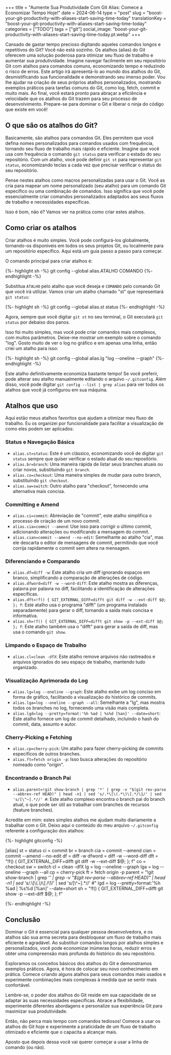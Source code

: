 +++
title = "Aumente Sua Produtividade Com Git Alias: Comece a Economizar Tempo Hoje!"
date = 2024-06-14
type = "post"
slug = "boost-your-git-productivity-with-aliases-start-saving-time-today"
translationKey = "boost-your-git-productivity-with-aliases-start-saving-time-today"
categories = ["TODO"]
tags = ["git"]
social_image: "boost-your-git-productivity-with-aliases-start-saving-time-today.pt.webp"
+++

Cansado de gastar tempo precioso digitando aqueles comandos longos e repetitivos do Git? Você não está sozinho. Os atalhos (alias) do Git oferecem uma solução poderosa para otimizar seu fluxo de trabalho e aumentar sua produtividade. Imagine navegar facilmente em seu repositório Git com atalhos para comandos comuns, economizando tempo e reduzindo o risco de erros. Este artigo irá apresentá-lo ao mundo dos atalhos do Git, desmistificando sua funcionalidade e demonstrando seu imenso poder. Vou lhe ajudar na criação de seus próprios atalhos personalizados, mostrando exemplos práticos para tarefas comuns do Git, como log, fetch, commit e muito mais. Ao final, você estará pronto para abraçar a eficiência e velocidade que os atalhos do Git trazem para seu processo de desenvolvimento. Prepare-se para dominar o Git e liberar o ninja do código que existe em você!

## O que são os atalhos do Git?

Basicamente, são atalhos para comandos Git. Eles permitem que você defina nomes personalizados para comandos usados ​​com frequência, tornando seu fluxo de trabalho mais rápido e eficiente. Imagine que você usa com frequência o comando `git status` para verificar o estado do seu repositório. Com um atalho, você pode definir `git st` para representar `git status`, economizando teclas a cada vez que precisar verificar o status do seu repositório.

Pense nestes atalhos como macros personalizadas para usar o Git. Você as cria para mapear um nome personalizado (seu atalho) para um comando Git específico ou uma combinação de comandos. Isso significa que você pode essencialmente criar comandos personalizados adaptados aos seus fluxos de trabalho e necessidades específicas.

Isso é bom, não é? Vamos ver na prática como criar estes atalhos.

## Como criar os atalhos

Criar atalhos é muito simples. Você pode configurá-los globalmente, tornando-os disponíveis em todos os seus projetos Git, ou localmente para um repositório específico. Aqui está um guia passo a passo para começar.

O comando principal para criar atalhos é:

{%- highlight sh -%}
git config --global alias.ATALHO COMANDO
{%- endhighlight -%}

Substitua `ATALHO` pelo atalho que você deseja e `COMANDO` pelo comando Git que você irá utilizar. Vamos criar um atalho chamado "st" que representará `git status`:

{%- highlight sh -%}
git config --global alias.st status
{%- endhighlight -%}

Agora, sempre que você digitar `git st` no seu terminal, o Git executará `git status` por debaixo dos panos.

Isso foi muito simples, mas você pode criar comandos mais complexos, com muitos parâmetros. Deixe-me mostrar um exemplo sobre o comando "log". Gosto muito de ver o log no gráfico e em apenas uma linha, então criei um atalho para isso:

{%- highlight sh -%}
git config --global alias.lg "log --oneline --graph"
{%- endhighlight -%}

Este atalho definitivamente economiza bastante tempo! Se você preferir, pode alterar seu atalho manualmente editando o arquivo `~/.gitconfig`. Além disso, você pode digitar `git config --list | grep alias` para ver todos os atalhos que você já configurou em sua máquina.

## Atalhos que uso

Aqui estão meus atalhos favoritos que ajudam a otimizar meu fluxo de trabalho. Eu os organizei por funcionalidade para facilitar a visualização de como eles podem ser aplicados:

### Status e Navegação Básica

- `alias.st=status`: Este é um clássico, economizando você de digitar `git status` sempre que quiser verificar o estado atual do seu repositório.
- `alias.br=branch`: Uma maneira rápida de listar seus branches atuais ou criar novos, substituindo `git branch`.
- `alias.co=checkout`: Uma maneira simples de mudar para outro branch, substituindo `git checkout`.
- `alias.sw=switch`: Outro atalho para "checkout", fornecendo uma alternativa mais concisa.

### Committing e Amend

- `alias.ci=commit`: Abreviação de "commit", este atalho simplifica o processo de criação de um novo commit.
- `alias.cia=commit --amend`: Use isso para corrigir o último commit, adicionando alterações ou modificando a mensagem do commit.
- `alias.cian=commit --amend --no-edit`: Semelhante ao atalho "cia", mas ele descarta o editor de mensagens de commit, permitindo que você corrija rapidamente o commit sem altera na mensagem.

### Diferenciando e Comparando

- `alias.df=diff -w`: Este atalho cria um diff ignorando espaços em branco, simplificando a comparação de alterações de código.
- `alias.dfword=diff -w --word-diff`: Este atalho mostra as diferenças, palavra por palavra no diff, facilitando a identificação de alterações específicas.
- `alias.dft=!f() { GIT_EXTERNAL_DIFF=difft git diff -w --ext-diff $@; }; f`: Este atalho usa o programa "difft" (um programa instalado separadamente) para gerar o diff, tornando a saída mais concisa e informativa.
- `alias.sh=!f() { GIT_EXTERNAL_DIFF=difft git show -p --ext-diff $@; }; f`: Este atalho também usa o "difft" para gerar a saída de diff, mas usa o comando `git show`.

### Limpando o Espaço de Trabalho

- `alias.cl=clean -dfX`: Este atalho remove arquivos não rastreados e arquivos ignorados do seu espaço de trabalho, mantendo tudo organizado.

### Visualização Aprimorada do Log

- `alias.lg=log --oneline --graph`: Este atalho exibe um log conciso em forma de gráfico, facilitando a visualização do histórico de commits.
- `alias.lga=log --oneline --graph --all`: Semelhante a "lg", mas mostra todos os branches no log, fornecendo uma visão mais completa.
- `alias.lgd=log --pretty=format:'%h %ad | %s%d [%an]' --date=short`: Este atalho fornece um log de commit detalhado, incluindo o hash do commit, data, assunto e autor.

### Cherry-Picking e Fetching

- `alias.cp=cherry-pick`: Um atalho para fazer cherry-picking de commits específicos de outros branches.
- `alias.ft=fetch origin -p`: Isso busca alterações do repositório nomeado como "origin".

### Encontrando o Branch Pai

- `alias.parent=!git show-branch | grep '*' | grep -v "$(git rev-parse --abbrev-ref HEAD)" | head -n1 | sed 's/.*\[\(.*\)\].*/\1/' | sed 's/[\^~].*//' #`: Este atalho complexo encontra o branch pai do branch atual, o que pode ser útil ao trabalhar com branches de recursos (feature branches).

Acredite em mim: estes simples atalhos me ajudam muito diariamente a trabalhar com o Git. Deixo aqui o conteúdo do meu arquivo `~/.gitconfig` referente a configuração dos atalhos:

{%- highlight gitconfig -%}

[alias]
	st = status
	ci = commit
	br = branch
	cia = commit --amend
	cian = commit --amend --no-edit
	df = diff -w
	dfword = diff -w --word-diff
	dft = "!f() { GIT_EXTERNAL_DIFF=difft git diff -w --ext-diff $@; }; f"
	co = checkout
	sw = switch
	cl = clean -dfX
	lg = log --oneline --graph
	lga = log --oneline --graph --all
	cp = cherry-pick
	ft = fetch origin -p
	parent = "!git show-branch | grep '*' | grep -v \"$(git rev-parse --abbrev-ref HEAD)\" | head -n1 | sed 's/.*\\[\\(.*\\)\\].*/\\1/' | sed 's/[\\^~].*//' #"
	lgd = log --pretty=format:'%h %ad | %s%d [%an]' --date=short
	sh = "!f() { GIT_EXTERNAL_DIFF=difft git show -p --ext-diff $@; }; f"

{%- endhighlight -%}

## Conclusão

Dominar o Git é essencial para qualquer pessoa desenvolvedora, e os atalhos são sua arma secreta para desbloquear um fluxo de trabalho mais eficiente e agradável. Ao substituir comandos longos por atalhos simples e personalizados, você pode economizar inúmeras horas, reduzir erros e obter uma compreensão mais profunda do histórico do seu repositório.

Exploramos os conceitos básicos dos atalhos do Git e demonstramos exemplos práticos. Agora, é hora de colocar seu novo conhecimento em prática. Comece criando alguns atalhos para seus comandos mais usados ​​e experimente combinações mais complexas à medida que se sentir mais confortável.

Lembre-se, o poder dos atalhos do Git reside em sua capacidade de se adaptar às suas necessidades específicas. Abrace a flexibilidade, experimente diferentes abordagens e personalize sua experiência Git para maximizar sua produtividade.

Então, não perca mais tempo com comandos tediosos! Comece a usar os atalhos do Git hoje e experimente a praticidade de um fluxo de trabalho otimizado e eficiente que o capacita a alcançar mais. 

Aposto que depois dessa você vai querer começar a usar a linha de comando (ou não).